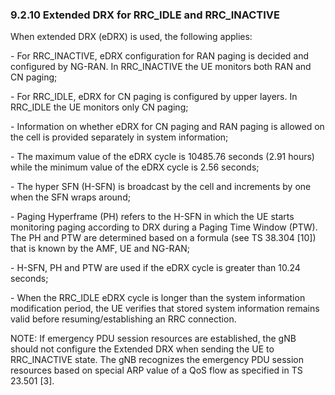 ### 9.2.10 Extended DRX for RRC_IDLE and RRC_INACTIVE

When extended DRX (eDRX) is used, the following applies:

\- For RRC_INACTIVE, eDRX configuration for RAN paging is decided and
configured by NG-RAN. In RRC_INACTIVE the UE monitors both RAN and CN
paging;

\- For RRC_IDLE, eDRX for CN paging is configured by upper layers. In
RRC_IDLE the UE monitors only CN paging;

\- Information on whether eDRX for CN paging and RAN paging is allowed
on the cell is provided separately in system information;

\- The maximum value of the eDRX cycle is 10485.76 seconds (2.91 hours)
while the minimum value of the eDRX cycle is 2.56 seconds;

\- The hyper SFN (H-SFN) is broadcast by the cell and increments by one
when the SFN wraps around;

\- Paging Hyperframe (PH) refers to the H-SFN in which the UE starts
monitoring paging according to DRX during a Paging Time Window (PTW).
The PH and PTW are determined based on a formula (see TS 38.304 \[10\])
that is known by the AMF, UE and NG-RAN;

\- H-SFN, PH and PTW are used if the eDRX cycle is greater than 10.24
seconds;

\- When the RRC_IDLE eDRX cycle is longer than the system information
modification period, the UE verifies that stored system information
remains valid before resuming/establishing an RRC connection.

NOTE: If emergency PDU session resources are established, the gNB should
not configure the Extended DRX when sending the UE to RRC_INACTIVE
state. The gNB recognizes the emergency PDU session resources based on
special ARP value of a QoS flow as specified in TS 23.501 \[3\].
